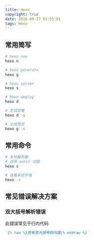 ```yaml
---
title: Hexo
copyright: true
date: 2016-09-27 01:55:01
tags: Hexo
---
```


## 常用简写
```bash
# hexo new
hexo n

# hexo generate
hexo g

# hexo server
hexo s

# hexo deploy
hexo d

# 生成部署
hexo d -g

# 生成预览
hexo g -s
```


## 常用命令
```bash
# 本地服务器
# 自带 watch 功能
hexo s

# 查看系统环境
hexo -v
```

## 常见错误解决方案

### 双大括号解析错误
此错误常见于行内代码
```md
`{% raw %}含有双大括号的内容{% endraw %}`
```